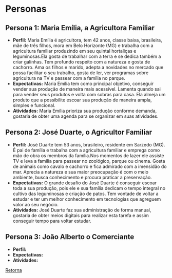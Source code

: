# Personas

## Persona 1: Maria Emília, a Agricultora Familiar

- **Perfil:** Maria Emília é agricultora, tem 42 anos, classe baixa, brasileira, mãe de três filhos, mora em Belo Horizonte (MG) e trabalha com a agricultura familiar produzindo em seu quintal hortaliças e leguminosas.Ela gosta de trabalhar com a terra e se dedica também a criar galinhas. Tem profundo respeito com a natureza e gosta de cachorro. Ama os filhos e marido, adepta a novidades no mercado que possa facilitar o seu trabalho, gosta de ler, ver programas sobre agricultura na TV e passear com a família no parque. 
- **Expectativas:** Maria Emília tem como principal objetivo, conseguir vender sua produção de maneira mais acessível. Lamenta quando sai para vender seus produtos e volta com sobras para casa. Ela almeja um produto que a possibilite escoar sua produção de maneira ampla, simples e funcional.
- **Atividades:** Maria Emília prioriza sua produção conforme demanda, gostaria de obter uma agenda para se organizar em suas atividades. 


## Persona 2: José Duarte, o Agricultor Familiar

- **Perfil:** José Duarte tem 53 anos, brasileiro, residente em Sarzedo (MG). É pai de família e trabalha com a agricultura familiar e emprega como mão de obra os membros da família.Nos momentos de lazer ele assiste TV e leva a família para passear no zoológico, parque ou cinema. Gosta de animais como cavalo e cachorro e fica admirado com a imensidão do mar. Aprecia a natureza e sua maior preocupação é com o meio ambiente, busca conhecimento e procura praticar a preservação.  
- **Expectativas:** O grande desafio do José Duarte é conseguir escoar toda a sua produção, pois ele e sua família dedicam o tempo integral no cultivo das leguminosas e criação de patos. Tem vontade de voltar a estudar e ter um melhor conhecimento em tecnologias que agreguem valor ao seu negócio.
- **Atividades:** José Duarte faz sua administração de forma manual, gostaria de obter meios digitais para realizar esta tarefa e assim conseguir tempo para voltar estudar.  

## Persona 3: João Alberto o Comerciante
- **Perfil:**
- **Expectativas:**
- **Atividades:**




[Retorna](../README.md)